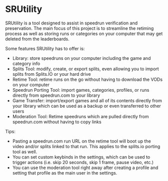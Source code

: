 # SRUtility
SRUtility is a tool designed to assist in speedrun verification and preservation. The main focus of this project is to streamline the retiming process as well as storing runs or categories on your computer that may get deleted from the leaderboards.

Some features SRUtility has to offer is:
- Library: store speedruns on your computer including the game and category info
- Splits Tool: modify, create, or export splits, even allowing you to import splits from Splits.IO or your hard drive
- Retime Tool: retime runs on the go without having to download the VODs on your computer
- Speedrun Porting Tool: import games, categories, profiles, or runs directly from speedrun.com to your library
- Game Transfer: import/export games and all of its contents directly from your library which can be used as a backup or even transferred to other users
- Moderation Tool: Retime speedruns which are pulled directly from speedrun.com without having to copy links

Tips:
- Pasting a speedrun.com run URL on the retime tool will boot up the video and/or splits linked to that run. This applies to the splits.io porting tool as well.
- You can set custom keybinds in the settings, which can be used to trigger actions (i.e. skip 20 seconds, skip 1 frame, pause video, etc.)
- You can use the moderation tool right away after creating a profile and setting that profile as the main user in the settings.
